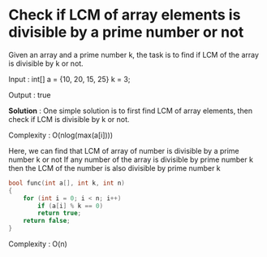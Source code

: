 # Check if LCM of array elements is divisible by a prime number or not

Given an array and a prime number k, the task is to find if LCM of the array is divisible by k or not.
    
Input : int[] a = {10, 20, 15, 25} k = 3;

Output : true
    
**Solution** :
One simple solution is to first find LCM of array elements, then check if LCM is divisible by k or not.

Complexity : O(nlog(max(a[i])))
    
Here, we can find that LCM of array of number is divisible by a prime number k or not
If any number of the array is divisible by prime number k
then the LCM of the number is also divisible by prime number k
```cpp
bool func(int a[], int k, int n) 
{ 
    for (int i = 0; i < n; i++) 
        if (a[i] % k == 0) 
        return true; 
    return false; 
} 
```
Complexity : O(n)
